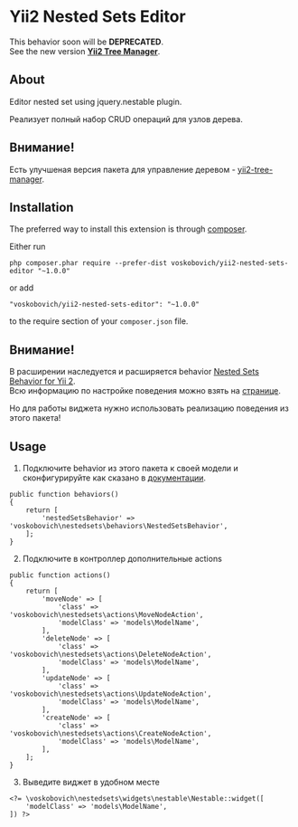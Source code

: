 Yii2 Nested Sets Editor
===

This behavior soon will be **DEPRECATED**.  
See the new version [**Yii2 Tree Manager**](https://github.com/voskobovich/yii2-tree-manager).

## About
Editor nested set using jquery.nestable plugin.

Реализует полный набор CRUD операций для узлов дерева.

Внимание!
---
Есть улучшеная версия пакета для управление деревом - [yii2-tree-manager](https://github.com/voskobovich/yii2-tree-manager).

Installation
-------------

The preferred way to install this extension is through [composer](http://getcomposer.org/download/).

Either run

```
php composer.phar require --prefer-dist voskobovich/yii2-nested-sets-editor "~1.0.0"
```

or add

```
"voskobovich/yii2-nested-sets-editor": "~1.0.0"
```

to the require section of your `composer.json` file.


Внимание!
-----
В расширении наследуется и расширяется behavior [Nested Sets Behavior for Yii 2](https://github.com/creocoder/yii2-nested-sets).  
Всю информацию по настройке поведения можно взять на [странице](https://github.com/creocoder/yii2-nested-sets).

Но для работы виджета нужно использовать реализацию поведения из этого пакета!


Usage
-----
1. Подключите behavior из этого пакета к своей модели и сконфигурируйте как сказано в [документации](https://github.com/creocoder/yii2-nested-sets).
```
public function behaviors()
{
    return [
        'nestedSetsBehavior' => 'voskobovich\nestedsets\behaviors\NestedSetsBehavior',
    ];
}
```  
2. Подключите в контроллер дополнительные actions
```
public function actions()
{
    return [
        'moveNode' => [
            'class' => 'voskobovich\nestedsets\actions\MoveNodeAction',
            'modelClass' => 'models\ModelName',
        ],
        'deleteNode' => [
            'class' => 'voskobovich\nestedsets\actions\DeleteNodeAction',
            'modelClass' => 'models\ModelName',
        ],
        'updateNode' => [
            'class' => 'voskobovich\nestedsets\actions\UpdateNodeAction',
            'modelClass' => 'models\ModelName',
        ],
        'createNode' => [
            'class' => 'voskobovich\nestedsets\actions\CreateNodeAction',
            'modelClass' => 'models\ModelName',
        ],
    ];
}
```  
3. Выведите виджет в удобном месте
```
<?= \voskobovich\nestedsets\widgets\nestable\Nestable::widget([
    'modelClass' => 'models\ModelName',
]) ?>
```

